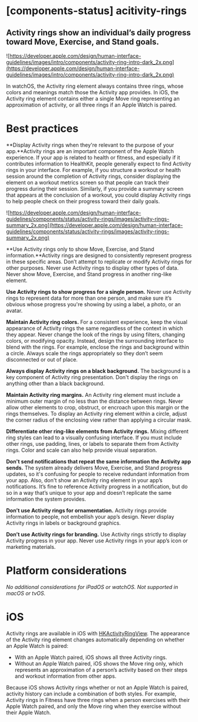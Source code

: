 # **[components-status] acitivity-rings**

## Activity rings show an individual’s daily progress toward Move, Exercise, and Stand goals.

![https://developer.apple.com/design/human-interface-guidelines/images/intro/components/activity-ring-intro-dark_2x.png](https://developer.apple.com/design/human-interface-guidelines/images/intro/components/activity-ring-intro-dark_2x.png)

In watchOS, the Activity ring element always contains three rings, whose colors and meanings match those the Activity app provides. In iOS, the Activity ring element contains either a single Move ring representing an approximation of activity, or all three rings if an Apple Watch is paired.

# **Best practices**

**Display Activity rings when they're relevant to the purpose of your app.**Activity rings are an important component of the Apple Watch experience. If your app is related to health or fitness, and especially if it contributes information to HealthKit, people generally expect to find Activity rings in your interface. For example, if you structure a workout or health session around the completion of Activity rings, consider displaying the element on a workout metrics screen so that people can track their progress during their session. Similarly, if you provide a summary screen that appears at the conclusion of a workout, you could display Activity rings to help people check on their progress toward their daily goals.

![https://developer.apple.com/design/human-interface-guidelines/components/status/activity-rings/images/activity-rings-summary_2x.png](https://developer.apple.com/design/human-interface-guidelines/components/status/activity-rings/images/activity-rings-summary_2x.png)

**Use Activity rings only to show Move, Exercise, and Stand information.**Activity rings are designed to consistently represent progress in these specific areas. Don’t attempt to replicate or modify Activity rings for other purposes. Never use Activity rings to display other types of data. Never show Move, Exercise, and Stand progress in another ring-like element.

**Use Activity rings to show progress for a single person.** Never use Activity rings to represent data for more than one person, and make sure it’s obvious whose progress you're showing by using a label, a photo, or an avatar.

**Maintain Activity ring colors.** For a consistent experience, keep the visual appearance of Activity rings the same regardless of the context in which they appear. Never change the look of the rings by using filters, changing colors, or modifying opacity. Instead, design the surrounding interface to blend with the rings. For example, enclose the rings and background within a circle. Always scale the rings appropriately so they don’t seem disconnected or out of place.

**Always display Activity rings on a black background.** The background is a key component of Activity ring presentation. Don't display the rings on anything other than a black background.

**Maintain Activity ring margins.** An Activity ring element must include a minimum outer margin of no less than the distance between rings. Never allow other elements to crop, obstruct, or encroach upon this margin or the rings themselves. To display an Activity ring element within a circle, adjust the corner radius of the enclosing view rather than applying a circular mask.

**Differentiate other ring-like elements from Activity rings.** Mixing different ring styles can lead to a visually confusing interface. If you must include other rings, use padding, lines, or labels to separate them from Activity rings. Color and scale can also help provide visual separation.

**Don't send notifications that repeat the same information the Activity app sends.** The system already delivers Move, Exercise, and Stand progress updates, so it's confusing for people to receive redundant information from your app. Also, don't show an Activity ring element in your app’s notifications. It’s fine to reference Activity progress in a notification, but do so in a way that’s unique to your app and doesn’t replicate the same information the system provides.

**Don’t use Activity rings for ornamentation.** Activity rings provide information to people, not embellish your app’s design. Never display Activity rings in labels or background graphics.

**Don’t use Activity rings for branding.** Use Activity rings strictly to display Activity progress in your app. Never use Activity rings in your app’s icon or marketing materials.

# **Platform considerations**

*No additional considerations for iPadOS or watchOS. Not supported in macOS or tvOS.*

# **iOS**

Activity rings are available in iOS with [HKActivityRingView](https://developer.apple.com/documentation/healthkit/hkactivityringview). The appearance of the Activity ring element changes automatically depending on whether an Apple Watch is paired:

- With an Apple Watch paired, iOS shows all three Activity rings.
- Without an Apple Watch paired, iOS shows the Move ring only, which represents an approximation of a person’s activity based on their steps and workout information from other apps.

Because iOS shows Activity rings whether or not an Apple Watch is paired, activity history can include a combination of both styles. For example, Activity rings in Fitness have three rings when a person exercises with their Apple Watch paired, and only the Move ring when they exercise without their Apple Watch.